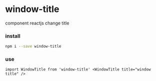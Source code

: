 # window-title
component reactjs change title

### install
```sh
npm i --save window-title
```

### use
`
import WindowTitle from 'window-title'
<WindowTitle title="window title" />
`